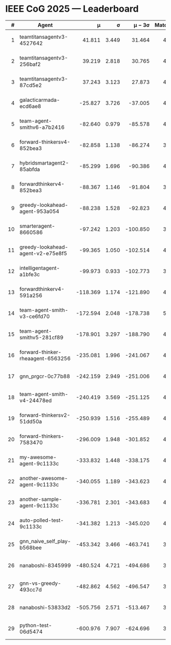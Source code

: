 # IEEE CoG 2025 — Leaderboard

| # | Agent | μ | σ | μ − 3σ | Matches | Updated |
|---:|---|---:|---:|---:|---:|---|
| 1 | teamtitansagentv3-4527642 | 41.811 | 3.449 | 31.464 | 4420 | 2025-08-18 22:43 |
| 2 | teamtitansagentv3-256baf2 | 39.219 | 2.818 | 30.765 | 4572 | 2025-08-18 22:43 |
| 3 | teamtitansagentv3-87cd5e2 | 37.243 | 3.123 | 27.873 | 4492 | 2025-08-18 22:43 |
| 4 | galacticarmada-ecd6ae8 | -25.827 | 3.726 | -37.005 | 4540 | 2025-08-18 22:43 |
| 5 | team-agent-smithv6-a7b2416 | -82.640 | 0.979 | -85.578 | 4500 | 2025-08-18 22:43 |
| 6 | forward-thinkersv4-852bea3 | -82.858 | 1.138 | -86.274 | 3647 | 2025-08-18 22:43 |
| 7 | hybridsmartagent2-85abfda | -85.299 | 1.696 | -90.386 | 4404 | 2025-08-18 22:43 |
| 8 | forwardthinkerv4-852bea3 | -88.367 | 1.146 | -91.804 | 3628 | 2025-08-18 22:43 |
| 9 | greedy-lookahead-agent-953a054 | -88.238 | 1.528 | -92.823 | 4188 | 2025-08-18 22:43 |
| 10 | smarteragent-8660586 | -97.242 | 1.203 | -100.850 | 3817 | 2025-08-18 22:43 |
| 11 | greedy-lookahead-agent-v2-e75e8f5 | -99.365 | 1.050 | -102.514 | 4648 | 2025-08-18 22:43 |
| 12 | intelligentagent-a1bfe3c | -99.973 | 0.933 | -102.773 | 3610 | 2025-08-18 22:43 |
| 13 | forwardthinkerv4-591a256 | -118.369 | 1.174 | -121.890 | 4004 | 2025-08-18 22:43 |
| 14 | team-agent-smith-v3-ce6fd70 | -172.594 | 2.048 | -178.738 | 5190 | 2025-08-18 22:43 |
| 15 | team-agent-smithv5-281cf89 | -178.901 | 3.297 | -188.790 | 4660 | 2025-08-18 22:43 |
| 16 | forward-thinker-rheaagent-6563256 | -235.081 | 1.996 | -241.067 | 4206 | 2025-08-18 22:43 |
| 17 | gnn_prgcr-0c77b88 | -242.159 | 2.949 | -251.006 | 4290 | 2025-08-18 22:43 |
| 18 | team-agent-smith-v4-24478ed | -240.419 | 3.569 | -251.125 | 4710 | 2025-08-18 22:43 |
| 19 | forward-thinkersv2-51dd50a | -250.939 | 1.516 | -255.489 | 4586 | 2025-08-18 22:43 |
| 20 | forward-thinkers-7583470 | -296.009 | 1.948 | -301.852 | 4200 | 2025-08-18 22:43 |
| 21 | my-awesome-agent-9c1133c | -333.832 | 1.448 | -338.175 | 4760 | 2025-08-18 22:43 |
| 22 | another-awesome-agent-9c1133c | -340.055 | 1.189 | -343.623 | 4840 | 2025-08-18 22:43 |
| 23 | another-sample-agent-9c1133c | -336.781 | 2.301 | -343.683 | 4380 | 2025-08-18 22:43 |
| 24 | auto-polled-test-9c1133c | -341.382 | 1.213 | -345.020 | 4000 | 2025-08-18 22:43 |
| 25 | gnn_naive_self_play-b568bee | -453.342 | 3.466 | -463.741 | 3740 | 2025-08-18 22:43 |
| 26 | nanaboshi-8345999 | -480.524 | 4.721 | -494.686 | 3860 | 2025-08-18 22:43 |
| 27 | gnn-vs-greedy-493cc7d | -482.862 | 4.562 | -496.547 | 3700 | 2025-08-18 22:43 |
| 28 | nanaboshi-53833d2 | -505.756 | 2.571 | -513.467 | 3420 | 2025-08-18 22:43 |
| 29 | python-test-06d5474 | -600.976 | 7.907 | -624.696 | 3690 | 2025-08-18 22:43 |
